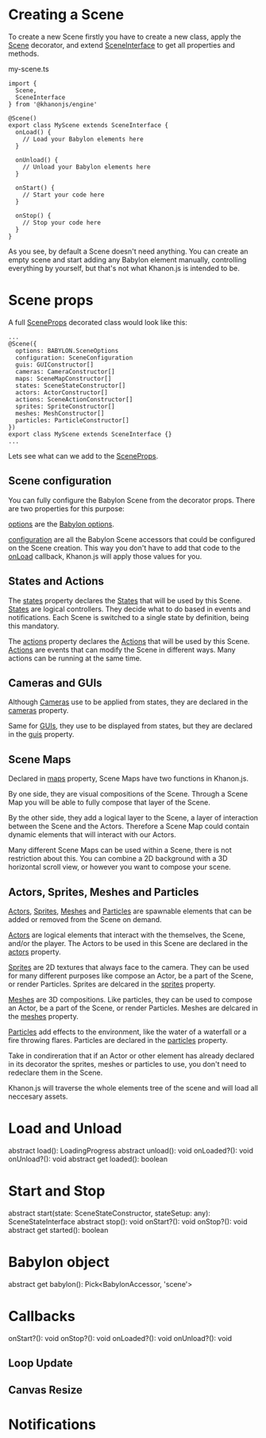 # Creating a Scene

To create a new Scene firstly you have to create a new class, apply the [Scene](https://khanonjs.com/api-docs/functions/decorators_scene.Scene.html) decorator, and extend [SceneInterface](https://khanonjs.com/api-docs/classes/decorators_scene.SceneInterface.html) to get all properties and methods.

my-scene.ts
```
import {
  Scene,
  SceneInterface
} from '@khanonjs/engine'

@Scene()
export class MyScene extends SceneInterface {
  onLoad() {
    // Load your Babylon elements here
  }

  onUnload() {
    // Unload your Babylon elements here
  }

  onStart() {
    // Start your code here
  }

  onStop() {
    // Stop your code here
  }
}
```

As you see, by default a Scene doesn't need anything. You can create an empty scene and start adding any Babylon element manually, controlling everything by yourself, but that's not what Khanon.js is intended to be.

# Scene props

A full [SceneProps](https://khanonjs.com/api-docs/interfaces/decorators_scene.SceneProps.html) decorated class would look like this:
```
...
@Scene({
  options: BABYLON.SceneOptions
  configuration: SceneConfiguration
  guis: GUIConstructor[]
  cameras: CameraConstructor[]
  maps: SceneMapConstructor[]
  states: SceneStateConstructor[]
  actors: ActorConstructor[]
  actions: SceneActionConstructor[]
  sprites: SpriteConstructor[]
  meshes: MeshConstructor[]
  particles: ParticleConstructor[]
})
export class MyScene extends SceneInterface {}
...
```

Lets see what can we add to the [SceneProps](https://khanonjs.com/api-docs/interfaces/decorators_scene.SceneProps.html).

## Scene configuration

You can fully configure the Babylon Scene from the decorator props. There are two properties for this purpose:

[options](https://khanonjs.com/api-docs/interfaces/decorators_scene.SceneProps.html#options) are the [Babylon options](https://doc.babylonjs.com/typedoc/interfaces/BABYLON.SceneOptions).

[configuration](https://khanonjs.com/api-docs/interfaces/decorators_scene.SceneProps.html#configuration) are all the Babylon Scene accessors that could be configured on the Scene creation. This way you don't have to add that code to the [onLoad](https://khanonjs.com/api-docs/classes/decorators_scene.SceneInterface.html#onLoad) callback, Khanon.js will apply those values for you.

## States and Actions

The [states](https://khanonjs.com/api-docs/interfaces/decorators_scene.SceneProps.html#states) property declares the [States](https://khanonjs.com/api-docs/modules/decorators_scene_scene_state.html) that will be used by this Scene. [States](https://khanonjs.com/api-docs/modules/decorators_scene_scene_state.html) are logical controllers. They decide what to do based in events and notifications. Each Scene is switched to a single state by definition, being this mandatory.

The [actions](https://khanonjs.com/api-docs/interfaces/decorators_scene.SceneProps.html#states) property declares the [Actions](https://khanonjs.com/api-docs/modules/decorators_scene_scene_action.html) that will be used by this Scene. [Actions](https://khanonjs.com/api-docs/modules/decorators_scene_scene_action.html) are events that can modify the Scene in different ways. Many actions can be running at the same time.

## Cameras and GUIs

Although [Cameras](https://khanonjs.com/api-docs/modules/decorators_camera.html) use to be applied from states, they are declared in the [cameras](https://khanonjs.com/api-docs/interfaces/decorators_scene.SceneProps.html#cameras) property.

Same for [GUIs](https://khanonjs.com/api-docs/modules/decorators_gui.html), they use to be displayed from states, but they are declared in the [guis](https://khanonjs.com/api-docs/interfaces/decorators_scene.SceneProps.html#guis) property.

## Scene Maps

Declared in [maps](https://khanonjs.com/api-docs/interfaces/decorators_scene.SceneProps.html#maps) property, Scene Maps have two functions in Khanon.js.

By one side, they are visual compositions of the Scene. Through a Scene Map you will be able to fully compose that layer of the Scene.

By the other side, they add a logical layer to the Scene, a layer of interaction between the Scene and the Actors. Therefore a Scene Map could contain dynamic elements that will interact with our Actors.

Many different Scene Maps can be used within a Scene, there is not restriction about this. You can combine a 2D background with a 3D horizontal scroll view, or however you want to compose your scene.

## Actors, Sprites, Meshes and Particles

[Actors](https://khanonjs.com/api-docs/modules/decorators_actor.html), [Sprites](https://khanonjs.com/api-docs/modules/decorators_sprite.html), [Meshes](https://khanonjs.com/api-docs/modules/decorators_mesh.html) and [Particles](https://khanonjs.com/api-docs/modules/decorators_particle.html) are spawnable elements that can be added or removed from the Scene on demand.

[Actors](https://khanonjs.com/api-docs/modules/decorators_actor.html) are logical elements that interact with the themselves, the Scene, and/or the player. The Actors to be used in this Scene are declared in the [actors](https://khanonjs.com/api-docs/interfaces/decorators_scene.SceneProps.html#actors) property.

[Sprites](https://khanonjs.com/api-docs/modules/decorators_sprite.html) are 2D textures that always face to the camera. They can be used for many different purposes like compose an Actor, be a part of the Scene, or render Particles. Sprites are delcared in the [sprites](https://khanonjs.com/api-docs/interfaces/decorators_scene.SceneProps.html#particles) property.

[Meshes](https://khanonjs.com/api-docs/modules/decorators_mesh.html) are 3D compositions. Like particles, they can be used to compose an Actor, be a part of the Scene, or render Particles. Meshes are delcared in the [meshes](https://khanonjs.com/api-docs/interfaces/decorators_scene.SceneProps.html#meshes) property.

[Particles](https://khanonjs.com/api-docs/modules/decorators_particle.html) add effects to the environment, like the water of a waterfall or a fire throwing flares. Particles are declared in the [particles](https://khanonjs.com/api-docs/interfaces/decorators_scene.SceneProps.html#particles) property.

Take in condireration that if an Actor or other element has already declared in its decorator the sprites, meshes or particles to use, you don't need to redeclare them in the Scene.

Khanon.js will traverse the whole elements tree of the scene and will load all neccesary assets.

# Load and Unload

abstract load(): LoadingProgress
abstract unload(): void
onLoaded?(): void
onUnload?(): void
abstract get loaded(): boolean

# Start and Stop

abstract start(state: SceneStateConstructor, stateSetup: any): SceneStateInterface
abstract stop(): void
onStart?(): void
onStop?(): void
abstract get started(): boolean

# Babylon object
abstract get babylon(): Pick<BabylonAccessor, 'scene'>

# Callbacks

onStart?(): void
onStop?(): void
onLoaded?(): void
onUnload?(): void

## Loop Update

## Canvas Resize

# Notifications

